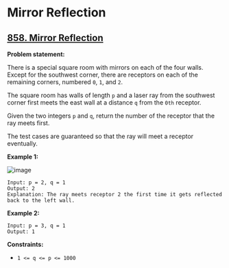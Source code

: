 # Mirror Reflection

## [858. Mirror Reflection](https://leetcode.com/problems/mirror-reflection/)

**Problem statement:**

There is a special square room with mirrors on each of the four walls. Except for the southwest corner, there are receptors on each of the remaining corners, numbered `0`, `1`, and `2`.

The square room has walls of length `p` and a laser ray from the southwest corner first meets the east wall at a distance `q` from the `0th` receptor.

Given the two integers `p` and `q`, return the number of the receptor that the ray meets first.

The test cases are guaranteed so that the ray will meet a receptor eventually.

**Example 1:**

![image](https://user-images.githubusercontent.com/20440403/182752907-181f5f24-1dcb-4c5c-b6fb-aafe52b95fda.png)

```
Input: p = 2, q = 1
Output: 2
Explanation: The ray meets receptor 2 the first time it gets reflected back to the left wall.
```

**Example 2:**

```
Input: p = 3, q = 1
Output: 1
```

**Constraints:**

* `1 <= q <= p <= 1000`
